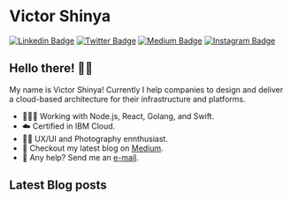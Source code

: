 # Victor Shinya

[![Linkedin Badge](https://img.shields.io/badge/-LinkedIn-blue?style=flat&logo=LinkedIn&logoColor=white)](https://www.linkedin.com/in/victorshinya)
[![Twitter Badge](https://img.shields.io/badge/-Twitter-1ca0f1?style=flat&logo=Twitter&logoColor=white)](https://twitter.com/victorshinya)
[![Medium Badge](https://img.shields.io/badge/-Medium-000?style=flat&logo=Medium&logoColor=white)](https://medium.com/@victorshinya)
[![Instagram Badge](https://img.shields.io/badge/-Instagram-C13584?style=flat&logo=Instagram&logoColor=white)](https://www.instagram.com/victorshinya)

## Hello there! ✌🏻

My name is Victor Shinya! Currently I help companies to design and deliver a cloud-based architecture for their infrastructure and platforms.

- 👨🏻‍💻 Working with Node.js, React, Golang, and Swift.
- ☁️  Certified in IBM Cloud.
- 🤘🏻 UX/UI and Photography ennthusiast.
- 📖 Checkout my latest blog on [Medium](https://medium.com/@victorshinya).
- 📩 Any help? Send me an [e-mail](mailto:contato@victorshinya.com.br).

## Latest Blog posts
<!-- BLOG-POST-LIST:START -->
<!-- BLOG-POST-LIST:END -->

